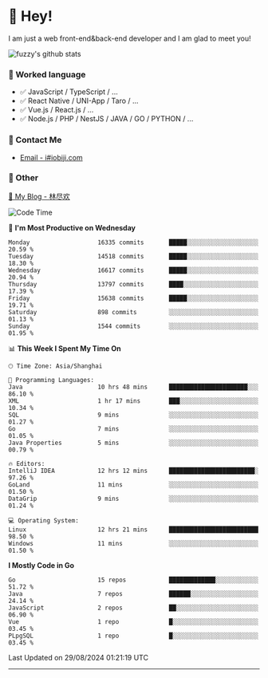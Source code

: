 # 👋 Hey!

I am just a web front-end&back-end developer and I am glad to meet you!

![fuzzy's github stats](https://github-readme-stats.vercel.app/api?username=JaydenForYou&&show_icons=true&&title_color=1abc9c&&icon_color=1abc9c)


### 📝 Worked language

- ✅ JavaScript / TypeScript / ...
- ✅ React Native / UNI-App / Taro / ...
- ✅ Vue.js / React.js / ...
- ✅ Node.js / PHP / NestJS / JAVA / GO / PYTHON / ...

### 📮 Contact Me

- [Email - i#iobiji.com](mailto:i@iobiji.com)


### 🤪 Other

[📌 My Blog - 林尽欢](https://iobiji.com)

<!--START_SECTION:waka-->
![Code Time](http://img.shields.io/badge/Code%20Time-982%20hrs%2013%20mins-blue)

📅 **I'm Most Productive on Wednesday** 

```text
Monday                   16335 commits       █████░░░░░░░░░░░░░░░░░░░░   20.59 % 
Tuesday                  14518 commits       █████░░░░░░░░░░░░░░░░░░░░   18.30 % 
Wednesday                16617 commits       █████░░░░░░░░░░░░░░░░░░░░   20.94 % 
Thursday                 13797 commits       ████░░░░░░░░░░░░░░░░░░░░░   17.39 % 
Friday                   15638 commits       █████░░░░░░░░░░░░░░░░░░░░   19.71 % 
Saturday                 898 commits         ░░░░░░░░░░░░░░░░░░░░░░░░░   01.13 % 
Sunday                   1544 commits        ░░░░░░░░░░░░░░░░░░░░░░░░░   01.95 % 
```


📊 **This Week I Spent My Time On** 

```text
🕑︎ Time Zone: Asia/Shanghai

💬 Programming Languages: 
Java                     10 hrs 48 mins      ██████████████████████░░░   86.10 % 
XML                      1 hr 17 mins        ███░░░░░░░░░░░░░░░░░░░░░░   10.34 % 
SQL                      9 mins              ░░░░░░░░░░░░░░░░░░░░░░░░░   01.27 % 
Go                       7 mins              ░░░░░░░░░░░░░░░░░░░░░░░░░   01.05 % 
Java Properties          5 mins              ░░░░░░░░░░░░░░░░░░░░░░░░░   00.79 % 

🔥 Editors: 
IntelliJ IDEA            12 hrs 12 mins      ████████████████████████░   97.26 % 
GoLand                   11 mins             ░░░░░░░░░░░░░░░░░░░░░░░░░   01.50 % 
DataGrip                 9 mins              ░░░░░░░░░░░░░░░░░░░░░░░░░   01.24 % 

💻 Operating System: 
Linux                    12 hrs 21 mins      █████████████████████████   98.50 % 
Windows                  11 mins             ░░░░░░░░░░░░░░░░░░░░░░░░░   01.50 % 
```

**I Mostly Code in Go** 

```text
Go                       15 repos            █████████████░░░░░░░░░░░░   51.72 % 
Java                     7 repos             ██████░░░░░░░░░░░░░░░░░░░   24.14 % 
JavaScript               2 repos             ██░░░░░░░░░░░░░░░░░░░░░░░   06.90 % 
Vue                      1 repo              █░░░░░░░░░░░░░░░░░░░░░░░░   03.45 % 
PLpgSQL                  1 repo              █░░░░░░░░░░░░░░░░░░░░░░░░   03.45 % 
```




 Last Updated on 29/08/2024 01:21:19 UTC
<!--END_SECTION:waka-->
---
